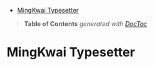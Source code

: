 

- [MingKwai Typesetter](#mingkwai-typesetter)

> **Table of Contents**  *generated with [DocToc](http://doctoc.herokuapp.com/)*


# MingKwai Typesetter


